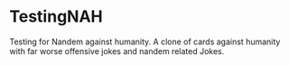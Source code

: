 # TestingNAH
Testing for Nandem against humanity. A clone of cards against humanity with far worse offensive jokes and nandem related Jokes.
